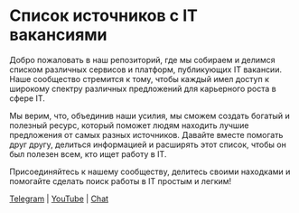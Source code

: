 # Список источников с IT вакансиями

Добро пожаловать в наш репозиторий, где мы собираем и делимся списком различных сервисов и платформ, публикующих IT вакансии. Наше сообщество стремится к тому, чтобы каждый имел доступ к широкому спектру различных предложений для карьерного роста в сфере IT.

Мы верим, что, объединив наши усилия, мы сможем создать богатый и полезный ресурс, который поможет людям находить лучшие предложения от самых разных источников. Давайте вместе помогать друг другу, делиться информацией и расширять этот список, чтобы он был полезен всем, кто ищет работу в IT.

Присоединяйтесь к нашему сообществу, делитесь своими находками и помогайте сделать поиск работы в IT простым и легким!

[Telegram](https://t.me/svyatamesto) | [YouTube](https://www.youtube.com/channel/UCHANXYGGO-weVbvoW5UBm9Q) | [Chat](https://t.me/+YKgMaur5pIZjZjBi)
